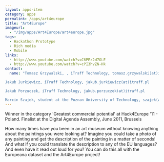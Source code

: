 ```yaml
---
layout: apps-item
category: apps
permalink: /apps/art4europe
title: "Art4Europe"
imageurl:
  - "/img/apps/Art4Europe/art4europe.jpg"
tags:
  - Hackathon Prototype
  - Rich media
  - Mobile
links:
  - http://www.youtube.com/watch?v=C6PEz2d7OLE
  - http://www.youtube.com/watch?v=cPI3hvZN-Hk
contact: 
  name: "Tomasz Grzywalski, , iTraff Technology, tomasz.grzywalski(at)itraff.pl

Jakub Jurkiewicz, iTraff Technology, jakub.jurkiewicz(at)itraff.pl

Jakub Porzuczek, iTraff Technology, jakub.porzuczek(at)itraff.pl

Marcin Szajek, student at the Poznan University of Technology, szajek(at)programa.pl"
---
```


Winner in the category 'Greatest commercial potential' at Hack4Europe '11 - Poland. Finalist at the Digital Agenda Assembly, June 2011, Brussels

How many times have you been in an art museum without knowing anything about the paintings you were looking at? Imagine you could take a photo of any painting and get the description of the painting in a matter of seconds! And what if you could translate the description to any of the EU languages? And even have it read out loud for you? You can do this all with the Europeana dataset and the Art4Europe project!

